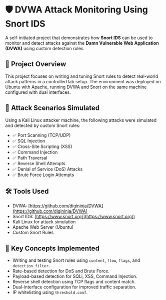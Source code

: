 # 🛡️ DVWA Attack Monitoring Using Snort IDS

A self-initiated project that demonstrates how **Snort IDS** can be used to monitor and detect attacks against the **Damn Vulnerable Web Application (DVWA)** using custom detection rules.

## 🚀 Project Overview

This project focuses on writing and tuning Snort rules to detect real-world attack patterns in a controlled lab setup. The environment was deployed on Ubuntu with Apache, running DVWA and Snort on the same machine configured with dual interfaces.

## 🧪 Attack Scenarios Simulated
Using a Kali Linux attacker machine, the following attacks were simulated and detected by custom Snort rules:
- ✅ Port Scanning (TCP/UDP)
- ✅ SQL Injection
- ✅ Cross-Site Scripting (XSS)
- ✅ Command Injection
- ✅ Path Traversal
- ✅ Reverse Shell Attempts
- ✅ Denial of Service (DoS) Attacks
- ✅ Brute Force Login Attempts

## 🛠️ Tools Used
- DVWA: [https://github.com/digininja/DVWA](https://github.com/digininja/DVWA)
- Snort IDS: [https://www.snort.org/](https://www.snort.org/)
- Kali Linux for attack simulation
- Apache Web Server (Ubuntu)
- Custom Snort Rules

## 📖 Key Concepts Implemented
- Writing and testing Snort rules using `content`, `flow`, `flags`, and `detection_filter`.
- Rate-based detection for DoS and Brute Force.
- Payload-based detection for SQLi, XSS, Command Injection.
- Reverse shell detection using TCP flags and content match.
- Dual-interface configuration for improved traffic separation.
- IP whitelisting using `threshold.conf`.



